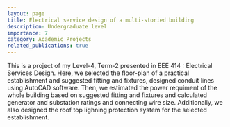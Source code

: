 ```yaml
---
layout: page
title: Electrical service design of a multi-storied building
description: Undergraduate level
importance: 7
category: Academic Projects
related_publications: true
---
```


This is a project of my Level-4, Term-2 presented in EEE 414 : Electrical Services Design. Here, we selected the floor-plan of a practical establishment and suggested fitting and fixtures, designed conduit lines using AutoCAD software. Then, we estimated the power requiment of the whole building based on suggested fitting and fixtures and calculated generator and substation ratings and connecting wire size. Additionally, we also designed the roof top lighning protection system for the selected establishment.

<!-- The details can be found in the pdf [here][LINK] -->



<!-- [LINK]:https://drive.google.com/file/d/1YoifKh4I6IPSAl-Wb13wE-IepdGaufCQ/view?usp=sharing -->